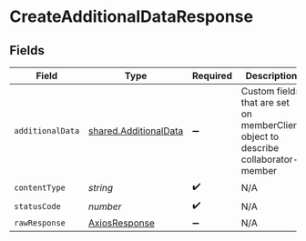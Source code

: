 # CreateAdditionalDataResponse


## Fields

| Field                                                                             | Type                                                                              | Required                                                                          | Description                                                                       |
| --------------------------------------------------------------------------------- | --------------------------------------------------------------------------------- | --------------------------------------------------------------------------------- | --------------------------------------------------------------------------------- |
| `additionalData`                                                                  | [shared.AdditionalData](../../models/shared/additionaldata.md)                    | :heavy_minus_sign:                                                                | Custom fields that are set on memberClient object to describe collaborator-member |
| `contentType`                                                                     | *string*                                                                          | :heavy_check_mark:                                                                | N/A                                                                               |
| `statusCode`                                                                      | *number*                                                                          | :heavy_check_mark:                                                                | N/A                                                                               |
| `rawResponse`                                                                     | [AxiosResponse](https://axios-http.com/docs/res_schema)                           | :heavy_minus_sign:                                                                | N/A                                                                               |
